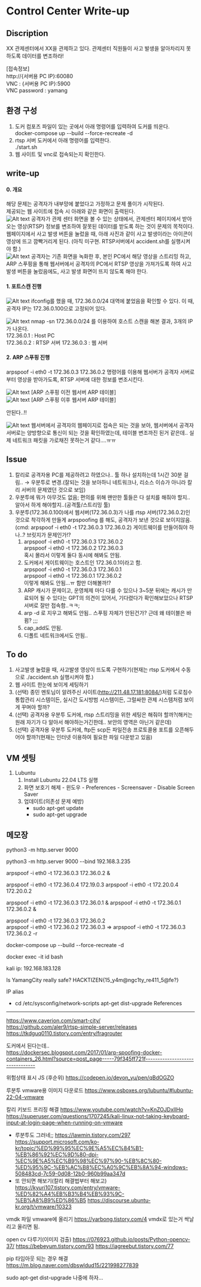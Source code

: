 Control Center Write-up
=============
Discription
-------------
XX 관제센터에서 XX을 관제하고 있다. 관제센터 직원들이 사고 발생을 알아차리지 못하도록 데이터를 변조하라!

[접속정보]  
http://{서버용 PC IP}:60080  
VNC : {서버용 PC IP}:5900  
VNC password : yamang

환경 구성
-------------
1. 도커 컴포즈 파일이 있는 곳에서 아래 명령어를 입력하여 도커를 띄운다.  
docker-compose up --build --force-recreate -d
2. rtsp 서버 도커에서 아래 명령어를 입력한다.  
./start.sh
3. 웹 사이트 및 vnc로 접속되는지 확인한다.

write-up
-------------

#### 0. 개요
해당 문제는 공격자가 내부망에 붙었다고 가정하고 문제 풀이가 시작된다.  
제공되는 웹 사이트에 접속 시 아래와 같은 화면이 출력된다.  
![Alt text](/img/관제센터%20평상시.png)
공격자가 관제 센터 화면을 볼 수 있는 상태에서, 관제센터 페이지에서 받아오는 영상(RTSP) 정보를 변조하여 잘못된 데이터를 받도록 하는 것이 문제의 목적이다.  
웹페이지에서 사고 발생 버튼을 눌렀을 때, 아래 사진과 같이 사고 발생이라는 아이콘이 영상에 뜨고 깜빡거리게 된다. (아직 미구현. RTSP서버에서 accident.sh를 실행시켜야 함.)  
![Alt text](/img/관제센터%20사고%20발생%20시.png)
공격자는 기존 화면을 녹화한 후, 본인 PC에서 해당 영상을 스트리밍 하고, ARP 스푸핑을 통해 웹서버에서 공격자의 PC에서 RTSP 영상을 가져가도록 하여 사고 발생 버튼을 눌렀음에도, 사고 발생 화면이 뜨지 않도록 해야 한다.  

#### 1. 포트스캔 진행  
![Alt text](/img/공격자%20ifconfig.png)
ifconfig를 했을 때, 172.36.0.0/24 대역에 붙었음을 확인할 수 있다.
이 때, 공격자 IP는 172.36.0.100으로 고정되어 있다.

![Alt text](/img/공격자%20서버에서%20호스트스캔한%20결과.png)
nmap -sn 172.36.0.0/24 를 이용하여 호스트 스캔을 해본 결과, 3개의 IP가 나온다.  
172.36.0.1 : Host PC  
172.36.0.2 : RTSP 서버
172.36.0.3 : 웹 서버

#### 2. ARP 스푸핑 진행
arpspoof -i eth0 -t 172.36.0.3 172.36.0.2 명령어를 이용해 웹서버가 공격자 서버로부터 영상을 받아가도록, RTSP 서버에 대한 정보를 변조시킨다.

![Alt text](/img/arp테이블%20원본.png)
[ARP 스푸핑 이전 웹서버 ARP 테이블]  
![Alt text](/img/arp스푸핑%20이후%20테이블.png)
[ARP 스푸핑 이후 웹서버 ARP 테이블]  

안된다..!!
  

![Alt text](/img/웹서버에서%20공격자%20서버로는%20통신이%20됨.png)
웹서버에서 공격자의 웹페이지로 접속은 되는 것을 보아, 웹서버에서 공격자 서버로는 양방향으로 통신이 되는 것을 확인하였는데, 테이블 변조까진 된거 같은데.. 실제 네트워크 패킷을 가로채진 못하는거 같다....ㅠㅠ



Issue
-------------
1. 칼리로 공격자용 PC를 제공하려고 하였으나.. 툴 하나 설치하는데 1시간 30분 걸림.. → 우분투로 변경.(잘되는 것을 보아하니 네트워크나, 리소스 이슈가 아니라 칼리 서버의 문제였던 것으로 보임)
2. 우분투에 뭐가 아무것도 없음; 편의를 위해 왠만한 툴들은 다 설치를 해줘야 할지.. 알아서 하게 해야할지..(공격툴/스트리밍 툴)
3. 우분투(172.36.0.100)에서 웹서버(172.36.0.3)가 나를 rtsp 서버(172.36.0.2)인 것으로 착각하게 만들게 arpspoofing 를 해도, 공격자가 보낸 것으로 보이지않음.(cmd: arpspoof -i eth0 -t 172.36.0.3 172.36.0.2) 게이트웨이를 만들어줘야 하나..?  브릿지가 문제인가!?
    1) arpspoof -i eth0 -t 172.36.0.3 172.36.0.2  
    arpspoof -i eth0 -t 172.36.0.2 172.36.0.3  
    혹시 몰라서 이렇게 둘다 동시에 해봐도 안됨.
    2) 도커에서 게이트웨이는 호스트인 172.36.0.1이라고 함.  
    arpspoof -i eth0 -t 172.36.0.3 172.36.0.1  
    arpspoof -i eth0 -t 172.36.0.1 172.36.0.2  
    이렇게 해봐도 안됨...ㅠ 함만 더해볼까!?
    3) ARP 캐시가 문제이고, 운영체제 마다 다를 수 있으나 3~5분 뒤에는 캐시가 만료되어 될 수 있다는 GPT의 의견이 있어서, 기다렸다가 확인해보았으나 RTSP 서버로 잘만 접속함..ㅋㅋ;
    4) arp -d 로 지우고 해봐도 안됨.. 스푸핑 자체가 안된건가? 근데 왜 테이블은 바뀜? ;;;
    5) cap_add도 안됨.
    6) 디폴트 네트워크에서도 안됨..

To do
-------------
1. 사고발생 눌렀을 때, 사고발생 영상이 뜨도록 구현하기(현재는 rtsp 도커에서 수동으로 ./accident.sh 실행시켜야 함.)
2. 웹 사이트 한눈에 보이게 세팅하기
3. (선택) 종민 멘토님이 알려주신 사이트(http://211.48.17.181:8084/)처럼 도로침수 통합관리 시스템이든, 실시간 도시방범 시스템이든, 그럴싸한 관제 시스템처럼 보이게 꾸며야 할까?
4. (선택) 공격자용 우분투 도커에, rtsp 스트리밍을 위한 세팅은 해줘야 할까?(해커는 원래 자기가 다 알아서 해야하는거긴한데.. 보안의 영역은 아닌거 같은데)
5. (선택) 공격자용 우분투 도커에, ftp든 scp든 파일전송 프로토콜용 포트를 오픈해두어야 할까?(현재는 인터넷 이용하여 필요한 파일 다운받고 있음)

VM 셋팅
-------------
1. Lubuntu  
    1) Install Lubuntu 22.04 LTS 실행
    2) 화면 보호기 해제 - 윈도우 - Preferences - Screensaver - Disable Screen Saver
    2) 업데이트(의존성 문제 예방)
        - sudo apt-get update
        - sudo apt-get upgrade


메모장
-------------
python3 -m http.server 9000

python3 -m http.server 9000 --bind 192.168.3.235

arpspoof -i eth0 -t 172.36.0.3 172.36.0.2 &

arpspoof -i eth0 -t 172.36.0.4 172.19.0.3
arpspoof -i eth0 -t 172.20.0.4 172.20.0.2

arpspoof -i eth0 -t 172.36.0.3 172.36.0.1 &
arpspoof -i eth0 -t 172.36.0.1 172.36.0.2 &

arpspoof -i eth0 -t 172.36.0.3 172.36.0.2  
arpspoof -i eth0 -t 172.36.0.2 172.36.0.3 
=> arpspoof -i eth0 -t 172.36.0.3 172.36.0.2 -r 

docker-compose up --build --force-recreate -d

docker exec -it id bash

kali ip: 192.168.183.128

Is YamangCity really safe?
HACKTIZEN{15_y4m@ngc1ty_re411_5@fe?}

IP alias
- cd /etc/sysconfig/network-scripts
apt-get dist-upgrade
References
-------------
https://www.caverion.com/smart-city/  
https://github.com/aler9/rtsp-simple-server/releases  
https://tkdguq0110.tistory.com/entry/fragrouter

도커에서 된다는데..  
https://dockersec.blogspot.com/2017/01/arp-spoofing-docker-containers_26.html?source=post_page-----79f345ff721f--------------------------------

위험상태 표시 JS (후순위)
https://codepen.io/devon_yu/pen/qBdOGZO

루분투 vmware용 이미지 다운로드
https://www.osboxes.org/lubuntu/#lubuntu-22-04-vmware

칼리 키보드 프리징 해결
https://www.youtube.com/watch?v=KnZOJDxIlHo
https://superuser.com/questions/1707245/kali-linux-not-taking-keyboard-input-at-login-page-when-running-on-vmware
- 루분투도 그러네;;
    https://lawmin.tistory.com/297
    https://support.microsoft.com/ko-kr/topic/%ED%99%95%EC%9E%A5%EC%84%B1-%EB%86%92%EC%9D%80-dpi-%EC%9E%A5%EC%B9%98%EC%97%90-%EB%8C%80-%ED%95%9C-%EB%AC%B8%EC%A0%9C%EB%8A%94-windows-508483cd-7c59-0d08-12b0-960b99aa347d
- 또 안되면 해보기(칼리 해결법부터 해보고)
https://kyuri107.tistory.com/entry/vmware-%ED%82%A4%EB%B3%B4%EB%93%9C-%EB%A8%B9%ED%86%B5
https://discourse.ubuntu-kr.org/t/vmware/10323

vmdk 파일 vmware에 올리기
https://yarbong.tistory.com/4
vmdx로 있는거 싹날리고 올리면 됨.

open cv 다루기(이미지 검출)
https://076923.github.io/posts/Python-opencv-37/
https://bebeyum.tistory.com/93
https://iagreebut.tistory.com/77

pip 타임아웃 되는 경우 해결
https://m.blog.naver.com/dbswldud15/221998277839

sudo apt-get dist-upgrade
 나중에 하자...